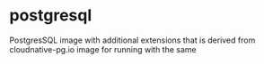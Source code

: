# postgresql
PostgresSQL image with additional extensions that is derived from cloudnative-pg.io image for running with the same
